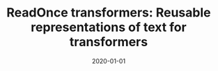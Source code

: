 ---
title: "ReadOnce transformers: Reusable representations of text for transformers"
collection: publications
permalink: /publication/2020-01-01-ReadOnce-transformers-Reusable-representations-of-text-for-transformers
date: 2020-01-01
venue: 'Proceedings of the 59th Annual Meeting of the Association for Computational Linguistics and the 11th International Joint Conference on Natural Language Processing (Volume 1: Long Papers)'
---